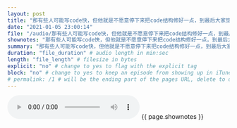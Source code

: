 ```yaml
---
layout: post
title: "那有些人可能写code快，但他就是不愿意停下来把code结构修好一点，到最后大家觉得跟他协作好像是炸弹一样，这时候人家就不会喜欢他在主干上面。" # quotes allow forbidden characters like the colon
date: "2021-01-05 23:00:14"
file: "/audio/那有些人可能写code快，但他就是不愿意停下来把code结构修好一点，到最后大家觉得跟他协作好像是炸弹一样，这时候人家就不会喜欢他在主干上面。.mp3"
shownotes: "那有些人可能写code快，但他就是不愿意停下来把code结构修好一点，到最后大家觉得跟他协作好像是炸弹一样，这时候人家就不会喜欢他在主干上面。"
summary: "那有些人可能写code快，但他就是不愿意停下来把code结构修好一点，到最后大家觉得跟他协作好像是炸弹一样，这时候人家就不会喜欢他在主干上面。"
duration: "file_duration" # audio length in min:sec
length: "file_length" # filesize in bytes
explicit: "no" # change to yes to flag with the explicit tag
block: "no" # change to yes to keep an episode from showing up in iTunes
# permalink: /1 # will be the ending part of the pages URL, delete to default to the title
---
```


<audio controls>
<source src="{{site.url}}{{site.baseurl}}{{ page.file }}" type="audio/x-mp3">
Your browser does not support the audio element.
</audio>
{{ page.shownotes }}
